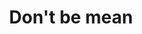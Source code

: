 ---
pid: mx60
title: Don't be mean
location_transcription: 
coordinates: "[-75.224976550077, 39.952977461866]"
zipcode: '19143'
gen_neighborhood: West Philadelphia
neighborhood: University City
outside_phl: 
age: '6'
age_range: 6-13
instagram: 
image_file_name: mx_60.jpg
proposal_transcription: doBMe
topic: Unknown
topic_summary: '0'
type: 
keywords_other: 
credit: Kormora
image_labels: Two girls playing
twitter: 
facebook: 
permalink: "/monuments/mx60/"
layout: item-page
---